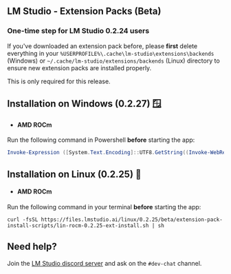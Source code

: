 ## LM Studio - Extension Packs (Beta)

### One-time step for LM Studio 0.2.24 users
If you've downloaded an extension pack before, please **first** delete everything in your `%USERPROFILE%\.cache\lm-studio\extensions\backends` (Windows) or `~/.cache/lm-studio/extensions/backends` (Linux) directory to ensure new extension packs are installed properly. 

This is only required for this release.

## Installation on Windows (0.2.27) 🪟

- #### AMD ROCm
Run the following command in Powershell **before** starting the app:
```ps1
Invoke-Expression ([System.Text.Encoding]::UTF8.GetString((Invoke-WebRequest -Uri https://files.lmstudio.ai/windows/extension-pack-install-scripts/win-rocm-0.2.27-ext-install.ps1 -UseBasicParsing).Content))
```

## Installation on Linux (0.2.25) 🐧 

- #### AMD ROCm

Run the following command in your terminal **before** starting the app:
```shell
curl -fsSL https://files.lmstudio.ai/linux/0.2.25/beta/extension-pack-install-scripts/lin-rocm-0.2.25-ext-install.sh | sh
```

## Need help?
Join the [LM Studio discord server](https://discord.gg/pwQWNhmQTY) and ask on the `#dev-chat` channel.
